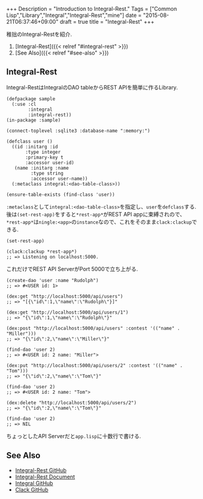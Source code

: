 +++
Description = "Introduction to Integral-Rest."
Tags = ["Common Lisp","Library","Integral","Integral-Rest","mine"]
date = "2015-08-21T06:37:46+09:00"
draft = true
title = "Integral-Rest"
+++

稚拙のIntegral-Restを紹介.

<!--more-->


1. [Integral-Rest]({{< relref "#integral-rest" >}})
2. [See Also]({{< relref "#see-also" >}})


Integral-Rest
---

Integral-RestはIntegralのDAO tableからREST APIを簡単に作るLibrary.

```common-lisp
(defpackage sample
  (:use :cl
        :integral
        :integral-rest))
(in-package :sample)

(connect-toplevel :sqlite3 :database-name ":memory:")

(defclass user ()
  ((id :initarg :id
       :type integer
       :primary-key t
       :accessor user-id)
   (name :initarg :name
         :type string
         :accessor user-name))
  (:metaclass integral:<dao-table-class>))

(ensure-table-exists (find-class 'user))
```

`:metaclass`として`integral:<dao-table-class>`を指定し、`user`を`defclass`する.  
後は`(set-rest-app)`をすると`*rest-app*`がREST API appに束縛されので、  
`*rest-app*`は`ningle:<app>`の`instance`なので、これをそのまま`clack:clackup`できる.

```common-lisp
(set-rest-app)

(clack:clackup *rest-app*)
;; => Listening on localhost:5000.
```

これだけでREST API ServerがPort 5000で立ち上がる.

```common-lisp
(create-dao 'user :name "Rudolph")
;; => #<USER id: 1>

(dex:get "http://localhost:5000/api/users")
;; => "[{\"id\":1,\"name\":\"Rudolph\"}]"

(dex:get "http://localhost:5000/api/users/1")
;; => "{\"id\":1,\"name\":\"Rudolph\"}"

(dex:post "http://localhost:5000/api/users" :contest '(("name" . "Miller")))
;; => "{\"id\":2,\"name\":\"Miller\"}"

(find-dao 'user 2)
;; => #<USER id: 2 name: "Miller">

(dex:put "http://localhost:5000/api/users/2" :contest '(("name" . "Tom")))
;; => "{\"id\":2,\"name\":\"Tom\"}"

(find-dao 'user 2)
;; => #<USER id: 2 name: "Tom">

(dex:delete "http://localhost:5000/api/users/2")
;; => "{\"id\":2,\"name\":\"Tom\"}"

(find-dao 'user 2)
;; => NIL
```

ちょっとしたAPI Serverだと`app.lisp`に十数行で書ける.


See Also
---

- [Integral-Rest GitHub](https://github.com/Rudolph-Miller/integral-rest)
- [Integral-Rest Document](http://rudolph-miller.github.io/integral-rest/overview.html)
- [Integral GitHub](https://github.com/fukamachi/integral)
- [Clack GitHub](https://github.com/fukamachi/clack)
